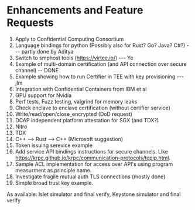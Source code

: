 # Enhancements and Feature Requests

 1. Apply to Confidential Computing Consortium
 2. Language bindings for python (Possibly also for Rust? Go? Java? C#?)  --- partly done by Aditya
 3. Switch to smphost tools (https://virtee.io/) --- Ye
 4. Example of multi-domain certification (and API connection over secure channel)  --  DONE
 5. Example showing how to run Certifier in TEE with key provisioning --- jlm
 6. Integration with Confidential Containers from IBM et al
 7. GPU support for Nvidia
 8. Perf tests, Fuzz testing, valgrind for memory leaks
 9. Check enclave to enclave certification (without certifier service)
10. Write/read/open/close_encrypted (DoD request)
11. DCAP independent platform attestation for SGX (and TDX?)
12. Nitro
13. TDX
14. C++ --> Rust --> C++ (Microsoft suggestion)
15. Token issuing serevice example
16. Add service API bindings instructions for secure channels. Like https://krpc.github.io/krpc/communication-protocols/tcpip.html.
17. Sample ACL implementation for access over API's using program measurment as principle name.
18. Investigate fragile mutual auth TLS connections (mostly done)
19. Simple broad trust key example.

As available:  Islet simulator and final verify, Keystone simulator and final verify
